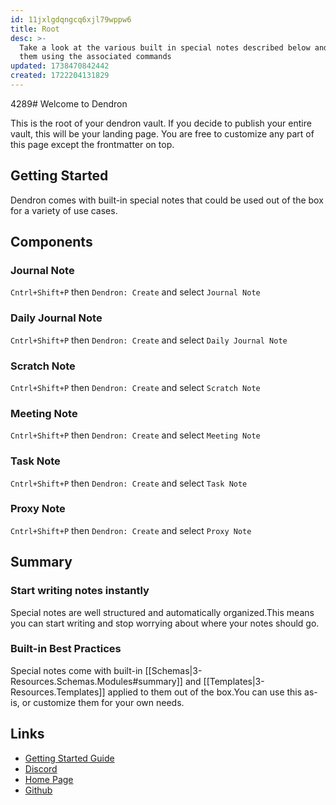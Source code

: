 ```yaml
---
id: 11jxlgdqngcq6xjl79wppw6
title: Root
desc: >-
  Take a look at the various built in special notes described below and create
  them using the associated commands 
updated: 1738470842442
created: 1722204131829
---
```

4289# Welcome to Dendron

 This is the root of your dendron vault. If you decide to publish your entire vault, this will be your landing page. You are free to customize any part of this page except the frontmatter on top.

 ## Getting Started

 Dendron comes with built-in special notes that could be used out of the box for a variety of use cases.

 ## Components

 ### Journal Note

 `Cntrl+Shift+P` then `Dendron: Create` and select `Journal Note`

 ### Daily Journal Note

 `Cntrl+Shift+P` then `Dendron: Create` and select `Daily Journal Note`

 ### Scratch Note

 `Cntrl+Shift+P` then `Dendron: Create` and select `Scratch Note`

 ### Meeting Note

 `Cntrl+Shift+P` then `Dendron: Create` and select `Meeting Note`

 ### Task Note

 `Cntrl+Shift+P` then `Dendron: Create` and select `Task Note`

 ### Proxy Note

 `Cntrl+Shift+P` then `Dendron: Create` and select `Proxy Note`

 ## Summary

 ### Start writing notes instantly

 Special notes are well structured and automatically organized.This means you can start writing and stop worrying about where your notes should go.

 ### Built-in Best Practices

 Special notes come with built-in [[Schemas|3-Resources.Schemas.Modules#summary]] and [[Templates|3-Resources.Templates]] applied to them out of the box.You can use this as-is, or customize them for your own needs.

 ## Links
 - [Getting Started Guide](https://link.dendron.so/6b25)
 - [Discord](https://link.dendron.so/6b23)
 - [Home Page](https://wiki.dendron.so/)
 - [Github](https://link.dendron.so/6b24)